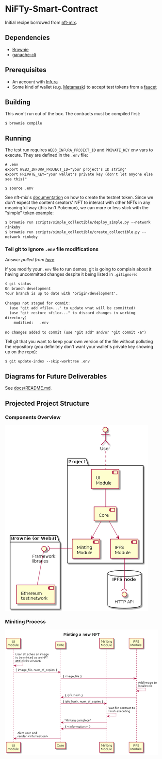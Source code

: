 # NiFTy-Smart-Contract

Initial recipe borrowed from [nft-mix](https://github.com/PatrickAlphaC/nft-mix). 

## Dependencies


- [Brownie](https://github.com/eth-brownie/brownie#installation)
- [ganache-cli](https://github.com/trufflesuite/ganache#command-line-use) 

## Prerequisites 

- An account with [Infura](https://infura.io/)
- Some kind of wallet (e.g. [Metamask](https://metamask.io/)) to accept test tokens from a [faucet](https://faucets.chain.link)


## Building 

This won't run out of the box. The contracts must be compiled first: 

```
$ brownie compile 
``` 

## Running 

The test run requires `WEB3_INFURA_PROJECT_ID` and `PRIVATE_KEY` env vars to execute. They are defined in the `.env` file:

```
# .env
export WEB3_INFURA_PROJECT_ID="your project's ID string" 
export PRIVATE_KEY="your wallet's private key (don't let anyone else see this)"
```

```
$ source .env 
```

See nft-mix's [documentation](https://github.com/PatrickAlphaC/nft-mix#for-the-simple-erc721) on how to create the testnet token. Since we don't expect the content creators' NFT to interact with other NFTs in any meaningful way (this isn't Pokemon), we can more or less stick with the "simple" token example: 

```
$ brownie run scripts/simple_collectible/deploy_simple.py --network rinkeby
$ brownie run scripts/simple_collectible/create_collectible.py --network rinkeby
```

### Tell git to Ignore `.env` file modifications 

*Answer pulled from [here](https://stackoverflow.com/questions/936249/how-to-stop-tracking-and-ignore-changes-to-a-file-in-git/40272289#40272289)*

If you modify your `.env` file to run demos, git is going to complain about it having uncommitted changes despite it being listed in `.gitignore`:

```
$ git status
On branch development
Your branch is up to date with 'origin/development'.

Changes not staged for commit:
  (use "git add <file>..." to update what will be committed)
  (use "git restore <file>..." to discard changes in working directory)
	modified:   .env

no changes added to commit (use "git add" and/or "git commit -a")
```

Tell git that you want to keep your own version of the file without polluting the repository (you definitely don't want your wallet's private key showing up on the repo):

```
$ git update-index --skip-worktree .env
```

## Diagrams for Future Deliverables 

See [docs/README.md](docs/README.md). 

## Projected Project Structure 

### Components Overview 

![Project structure](docs/img/project.png) 

### Miniting Process 

![Minting process](docs/img/minting.png)
